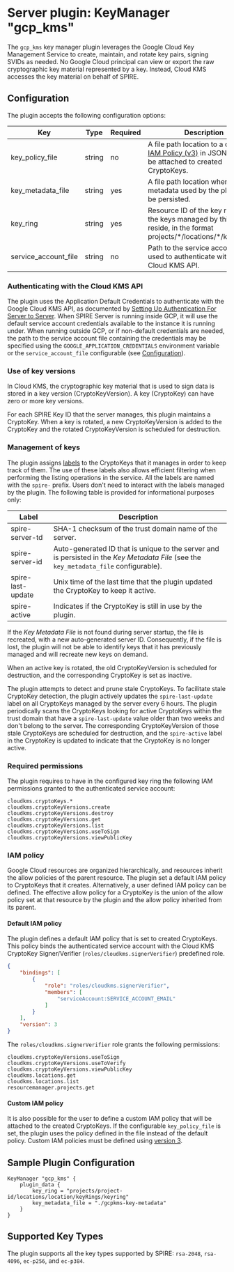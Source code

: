 # Server plugin: KeyManager "gcp_kms"

The `gcp_kms` key manager plugin leverages the Google Cloud Key Management Service to create, maintain, and rotate key pairs, signing SVIDs as needed. No Google Cloud principal can view or export the raw cryptographic key material represented by a key. Instead, Cloud KMS accesses the key material on behalf of SPIRE.

## Configuration

The plugin accepts the following configuration options:

| Key | Type | Required | Description | Default |
| --- | ---- | -------- | ----------- | ------- |
| key_policy_file | string | no | A file path location to a custom [IAM Policy (v3)](https://cloud.google.com/pubsub/docs/reference/rpc/google.iam.v1#google.iam.v1.Policy) in JSON format to be attached to created CryptoKeys. | "" |
| key_metadata_file | string | yes | A file path location where key metadata used by the plugin will be persisted. | "" |
| key_ring | string | yes | Resource ID of the key ring where the keys managed by this plugin reside, in the format projects/\*/locations/\*/keyRings/\* | "" |
| service_account_file | string | no | Path to the service account file used to authenticate with the Cloud KMS API. | Value of `GOOGLE_APPLICATION_CREDENTIALS ` environment variable. |

### Authenticating with the Cloud KMS API
The plugin uses the Application Default Credentials to authenticate with the Google Cloud KMS API, as documented by [Setting Up Authentication For Server to Server](https://cloud.google.com/docs/authentication/production). When SPIRE Server is running inside GCP, it will use the default service account credentials available to the instance it is running under. When running outside GCP, or if non-default credentials are needed, the path to the service account file containing the credentials may be specified using the `GOOGLE_APPLICATION_CREDENTIALS` environment variable or the `service_account_file` configurable (see [Configuration](#configuration)).

### Use of key versions

In Cloud KMS, the cryptographic key material that is used to sign data is stored in a key version (CryptoKeyVersion). A key (CryptoKey) can have zero or more key versions.

For each SPIRE Key ID that the server manages, this plugin maintains a CryptoKey. When a key is rotated, a new CryptoKeyVersion is added to the CryptoKey and the rotated CryptoKeyVersion is scheduled for destruction.

### Management of keys

The plugin assigns [labels](https://cloud.google.com/kms/docs/creating-managing-labels) to the CryptoKeys that it manages in order to keep track of them. The use of these labels also allows efficient filtering when performing the listing operations in the service. All the labels are named with the `spire-` prefix.
Users don't need to interact with the labels managed by the plugin. The following table is provided for informational purposes only:

| Label | Description |
| ----- | ----------- |
| spire-server-td | SHA-1 checksum of the trust domain name of the server. |
| spire-server-id | Auto-generated ID that is unique to the server and is persisted in the _Key Metadata File_ (see the `key_metadata_file` configurable). |
| spire-last-update | Unix time of the last time that the plugin updated the CryptoKey to keep it active. |
| spire-active | Indicates if the CryptoKey is still in use by the plugin. |

If the _Key Metadata File_ is not found during server startup, the file is recreated, with a new auto-generated server ID. Consequently, if the file is lost, the plugin will not be able to identify keys that it has previously managed and will recreate new keys on demand.

When an active key is rotated, the old CryptoKeyVersion is scheduled for destruction, and the corresponding CryptoKey is set as inactive.

The plugin attempts to detect and prune stale CryptoKeys. To facilitate stale CryptoKey detection, the plugin actively updates the `spire-last-update` label on all CryptoKeys managed by the server every 6 hours. The plugin periodically scans the CryptoKeys looking for active CryptoKeys within the trust domain that have a `spire-last-update` value older than two weeks and don't belong to the server. The corresponding CryptoKeyVersion of those stale CryptoKeys are scheduled for destruction, and the `spire-active` label in the CryptoKey is updated to indicate that the CryptoKey is no longer active.

### Required permissions

The plugin requires to have in the configured key ring the following IAM permissions granted to the authenticated service account:
```
cloudkms.cryptoKeys.*
cloudkms.cryptoKeyVersions.create
cloudkms.cryptoKeyVersions.destroy
cloudkms.cryptoKeyVersions.get
cloudkms.cryptoKeyVersions.list
cloudkms.cryptoKeyVersions.useToSign
cloudkms.cryptoKeyVersions.viewPublicKey
```

### IAM policy

Google Cloud resources are organized hierarchically, and resources inherit the allow policies of the parent resource. The plugin set a default IAM policy to CryptoKeys that it creates. Alternatively, a user defined IAM policy can be defined.
The effective allow policy for a CryptoKey is the union of the allow policy set at that resource by the plugin and the allow policy inherited from its parent.

#### Default IAM policy

The plugin defines a default IAM policy that is set to created CryptoKeys. This policy binds the authenticated service account with the Cloud KMS CryptoKey Signer/Verifier (`roles/cloudkms.signerVerifier`) predefined role.

```json
{
    "bindings": [
        {
            "role": "roles/cloudkms.signerVerifier",
            "members": [
                "serviceAccount:SERVICE_ACCOUNT_EMAIL"
            ]
        }
    ],
    "version": 3
}

```

The `roles/cloudkms.signerVerifier` role grants the following permissions:
```
cloudkms.cryptoKeyVersions.useToSign
cloudkms.cryptoKeyVersions.useToVerify
cloudkms.cryptoKeyVersions.viewPublicKey
cloudkms.locations.get
cloudkms.locations.list
resourcemanager.projects.get
```

#### Custom IAM policy

It is also possible for the user to define a custom IAM policy that will be attached to the created CryptoKeys. If the configurable `key_policy_file` is set, the plugin uses the policy defined in the file instead of the default policy.
Custom IAM policies must be defined using [version 3](https://cloud.google.com/iam/docs/policies#versions).

## Sample Plugin Configuration

```
KeyManager "gcp_kms" {
    plugin_data {        
        key_ring = "projects/project-id/locations/location/keyRings/keyring"
        key_metadata_file = "./gcpkms-key-metadata"
    }
}
```

## Supported Key Types

The plugin supports all the key types supported by SPIRE: `rsa-2048`, `rsa-4096`, `ec-p256`, and `ec-p384`.
